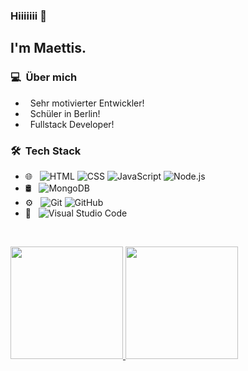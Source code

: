 ### Hiiiiiii 👋

<h2>I'm Maettis.</h2>

<h3> 💻 &nbsp;Über mich </h3>

- &nbsp; Sehr motivierter Entwickler!
- &nbsp; Schüler in Berlin!
- &nbsp; Fullstack Developer!

<h3> 🛠 &nbsp;Tech Stack</h3>

- 🌐 &nbsp;
  ![HTML](https://img.shields.io/badge/-HTML-333333?style=flat&logo=HTML5)
  ![CSS](https://img.shields.io/badge/-CSS-333333?style=flat&logo=CSS3&logoColor=1572B6)
  ![JavaScript](https://img.shields.io/badge/-JavaScript-333333?style=flat&logo=javascript)
  ![Node.js](https://img.shields.io/badge/-Node.js-333333?style=flat&logo=node.js)
- 🛢 &nbsp;
  ![MongoDB](https://img.shields.io/badge/-MongoDB-333333?style=flat&logo=mongodb)
- ⚙️ &nbsp;
  ![Git](https://img.shields.io/badge/-Git-333333?style=flat&logo=git)
  ![GitHub](https://img.shields.io/badge/-GitHub-333333?style=flat&logo=github)
- 🔧 &nbsp;
  ![Visual Studio Code](https://img.shields.io/badge/-Visual%20Studio%20Code-333333?style=flat&logo=visual-studio-code&logoColor=007ACC)


<br>
<p>
<a href="https://github.com/AVS1508">
  <img height="180em" src="https://github-readme-stats.vercel.app/api?username=maettis&show_icons=true&theme=radical" />
  <img height="180em" src="https://github-readme-stats-eight-theta.vercel.app/api/top-langs/?username=maettis&theme=radical&layout=compact&exclude_lang=java+r" />
</a>
</p>
